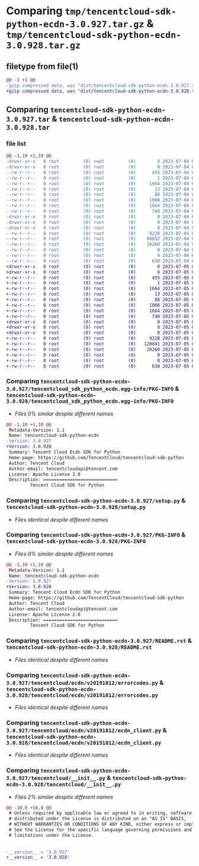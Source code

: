 # Comparing `tmp/tencentcloud-sdk-python-ecdn-3.0.927.tar.gz` & `tmp/tencentcloud-sdk-python-ecdn-3.0.928.tar.gz`

## filetype from file(1)

```diff
@@ -1 +1 @@
-gzip compressed data, was "dist/tencentcloud-sdk-python-ecdn-3.0.927.tar", last modified: Tue Jul  4 00:21:12 2023, max compression
+gzip compressed data, was "dist/tencentcloud-sdk-python-ecdn-3.0.928.tar", last modified: Wed Jul  5 00:25:17 2023, max compression
```

## Comparing `tencentcloud-sdk-python-ecdn-3.0.927.tar` & `tencentcloud-sdk-python-ecdn-3.0.928.tar`

### file list

```diff
@@ -1,19 +1,19 @@
-drwxr-xr-x   0 root         (0) root         (0)        0 2023-07-04 00:21:12.000000 tencentcloud-sdk-python-ecdn-3.0.927/
-drwxr-xr-x   0 root         (0) root         (0)        0 2023-07-04 00:21:12.000000 tencentcloud-sdk-python-ecdn-3.0.927/tencentcloud_sdk_python_ecdn.egg-info/
--rw-r--r--   0 root         (0) root         (0)      455 2023-07-04 00:21:12.000000 tencentcloud-sdk-python-ecdn-3.0.927/tencentcloud_sdk_python_ecdn.egg-info/SOURCES.txt
--rw-r--r--   0 root         (0) root         (0)        1 2023-07-04 00:21:12.000000 tencentcloud-sdk-python-ecdn-3.0.927/tencentcloud_sdk_python_ecdn.egg-info/dependency_links.txt
--rw-r--r--   0 root         (0) root         (0)     1664 2023-07-04 00:21:12.000000 tencentcloud-sdk-python-ecdn-3.0.927/tencentcloud_sdk_python_ecdn.egg-info/PKG-INFO
--rw-r--r--   0 root         (0) root         (0)       13 2023-07-04 00:21:12.000000 tencentcloud-sdk-python-ecdn-3.0.927/tencentcloud_sdk_python_ecdn.egg-info/top_level.txt
--rw-r--r--   0 root         (0) root         (0)       88 2023-07-04 00:21:12.000000 tencentcloud-sdk-python-ecdn-3.0.927/setup.cfg
--rw-r--r--   0 root         (0) root         (0)     1008 2023-07-04 00:21:12.000000 tencentcloud-sdk-python-ecdn-3.0.927/setup.py
--rw-r--r--   0 root         (0) root         (0)     1664 2023-07-04 00:21:12.000000 tencentcloud-sdk-python-ecdn-3.0.927/PKG-INFO
--rw-r--r--   0 root         (0) root         (0)      740 2023-07-04 00:21:12.000000 tencentcloud-sdk-python-ecdn-3.0.927/README.rst
-drwxr-xr-x   0 root         (0) root         (0)        0 2023-07-04 00:21:12.000000 tencentcloud-sdk-python-ecdn-3.0.927/tencentcloud/
-drwxr-xr-x   0 root         (0) root         (0)        0 2023-07-04 00:21:12.000000 tencentcloud-sdk-python-ecdn-3.0.927/tencentcloud/ecdn/
-drwxr-xr-x   0 root         (0) root         (0)        0 2023-07-04 00:21:12.000000 tencentcloud-sdk-python-ecdn-3.0.927/tencentcloud/ecdn/v20191012/
--rw-r--r--   0 root         (0) root         (0)     9228 2023-07-04 00:21:12.000000 tencentcloud-sdk-python-ecdn-3.0.927/tencentcloud/ecdn/v20191012/errorcodes.py
--rw-r--r--   0 root         (0) root         (0)    80852 2023-07-04 00:21:12.000000 tencentcloud-sdk-python-ecdn-3.0.927/tencentcloud/ecdn/v20191012/models.py
--rw-r--r--   0 root         (0) root         (0)    20260 2023-07-04 00:21:12.000000 tencentcloud-sdk-python-ecdn-3.0.927/tencentcloud/ecdn/v20191012/ecdn_client.py
--rw-r--r--   0 root         (0) root         (0)        0 2023-07-04 00:21:12.000000 tencentcloud-sdk-python-ecdn-3.0.927/tencentcloud/ecdn/v20191012/__init__.py
--rw-r--r--   0 root         (0) root         (0)        0 2023-07-04 00:21:12.000000 tencentcloud-sdk-python-ecdn-3.0.927/tencentcloud/ecdn/__init__.py
--rw-r--r--   0 root         (0) root         (0)      630 2023-07-04 00:21:12.000000 tencentcloud-sdk-python-ecdn-3.0.927/tencentcloud/__init__.py
+drwxr-xr-x   0 root         (0) root         (0)        0 2023-07-05 00:25:17.000000 tencentcloud-sdk-python-ecdn-3.0.928/
+drwxr-xr-x   0 root         (0) root         (0)        0 2023-07-05 00:25:17.000000 tencentcloud-sdk-python-ecdn-3.0.928/tencentcloud_sdk_python_ecdn.egg-info/
+-rw-r--r--   0 root         (0) root         (0)      455 2023-07-05 00:25:17.000000 tencentcloud-sdk-python-ecdn-3.0.928/tencentcloud_sdk_python_ecdn.egg-info/SOURCES.txt
+-rw-r--r--   0 root         (0) root         (0)        1 2023-07-05 00:25:17.000000 tencentcloud-sdk-python-ecdn-3.0.928/tencentcloud_sdk_python_ecdn.egg-info/dependency_links.txt
+-rw-r--r--   0 root         (0) root         (0)     1664 2023-07-05 00:25:17.000000 tencentcloud-sdk-python-ecdn-3.0.928/tencentcloud_sdk_python_ecdn.egg-info/PKG-INFO
+-rw-r--r--   0 root         (0) root         (0)       13 2023-07-05 00:25:17.000000 tencentcloud-sdk-python-ecdn-3.0.928/tencentcloud_sdk_python_ecdn.egg-info/top_level.txt
+-rw-r--r--   0 root         (0) root         (0)       88 2023-07-05 00:25:17.000000 tencentcloud-sdk-python-ecdn-3.0.928/setup.cfg
+-rw-r--r--   0 root         (0) root         (0)     1008 2023-07-05 00:25:17.000000 tencentcloud-sdk-python-ecdn-3.0.928/setup.py
+-rw-r--r--   0 root         (0) root         (0)     1664 2023-07-05 00:25:17.000000 tencentcloud-sdk-python-ecdn-3.0.928/PKG-INFO
+-rw-r--r--   0 root         (0) root         (0)      740 2023-07-05 00:25:17.000000 tencentcloud-sdk-python-ecdn-3.0.928/README.rst
+drwxr-xr-x   0 root         (0) root         (0)        0 2023-07-05 00:25:17.000000 tencentcloud-sdk-python-ecdn-3.0.928/tencentcloud/
+drwxr-xr-x   0 root         (0) root         (0)        0 2023-07-05 00:25:17.000000 tencentcloud-sdk-python-ecdn-3.0.928/tencentcloud/ecdn/
+drwxr-xr-x   0 root         (0) root         (0)        0 2023-07-05 00:25:17.000000 tencentcloud-sdk-python-ecdn-3.0.928/tencentcloud/ecdn/v20191012/
+-rw-r--r--   0 root         (0) root         (0)     9228 2023-07-05 00:25:17.000000 tencentcloud-sdk-python-ecdn-3.0.928/tencentcloud/ecdn/v20191012/errorcodes.py
+-rw-r--r--   0 root         (0) root         (0)   120841 2023-07-05 00:25:17.000000 tencentcloud-sdk-python-ecdn-3.0.928/tencentcloud/ecdn/v20191012/models.py
+-rw-r--r--   0 root         (0) root         (0)    20260 2023-07-05 00:25:17.000000 tencentcloud-sdk-python-ecdn-3.0.928/tencentcloud/ecdn/v20191012/ecdn_client.py
+-rw-r--r--   0 root         (0) root         (0)        0 2023-07-05 00:25:17.000000 tencentcloud-sdk-python-ecdn-3.0.928/tencentcloud/ecdn/v20191012/__init__.py
+-rw-r--r--   0 root         (0) root         (0)        0 2023-07-05 00:25:17.000000 tencentcloud-sdk-python-ecdn-3.0.928/tencentcloud/ecdn/__init__.py
+-rw-r--r--   0 root         (0) root         (0)      630 2023-07-05 00:25:17.000000 tencentcloud-sdk-python-ecdn-3.0.928/tencentcloud/__init__.py
```

### Comparing `tencentcloud-sdk-python-ecdn-3.0.927/tencentcloud_sdk_python_ecdn.egg-info/PKG-INFO` & `tencentcloud-sdk-python-ecdn-3.0.928/tencentcloud_sdk_python_ecdn.egg-info/PKG-INFO`

 * *Files 0% similar despite different names*

```diff
@@ -1,10 +1,10 @@
 Metadata-Version: 1.1
 Name: tencentcloud-sdk-python-ecdn
-Version: 3.0.927
+Version: 3.0.928
 Summary: Tencent Cloud Ecdn SDK for Python
 Home-page: https://github.com/TencentCloud/tencentcloud-sdk-python
 Author: Tencent Cloud
 Author-email: tencentcloudapi@tencent.com
 License: Apache License 2.0
 Description: ============================
         Tencent Cloud SDK for Python
```

### Comparing `tencentcloud-sdk-python-ecdn-3.0.927/setup.py` & `tencentcloud-sdk-python-ecdn-3.0.928/setup.py`

 * *Files identical despite different names*

### Comparing `tencentcloud-sdk-python-ecdn-3.0.927/PKG-INFO` & `tencentcloud-sdk-python-ecdn-3.0.928/PKG-INFO`

 * *Files 0% similar despite different names*

```diff
@@ -1,10 +1,10 @@
 Metadata-Version: 1.1
 Name: tencentcloud-sdk-python-ecdn
-Version: 3.0.927
+Version: 3.0.928
 Summary: Tencent Cloud Ecdn SDK for Python
 Home-page: https://github.com/TencentCloud/tencentcloud-sdk-python
 Author: Tencent Cloud
 Author-email: tencentcloudapi@tencent.com
 License: Apache License 2.0
 Description: ============================
         Tencent Cloud SDK for Python
```

### Comparing `tencentcloud-sdk-python-ecdn-3.0.927/README.rst` & `tencentcloud-sdk-python-ecdn-3.0.928/README.rst`

 * *Files identical despite different names*

### Comparing `tencentcloud-sdk-python-ecdn-3.0.927/tencentcloud/ecdn/v20191012/errorcodes.py` & `tencentcloud-sdk-python-ecdn-3.0.928/tencentcloud/ecdn/v20191012/errorcodes.py`

 * *Files identical despite different names*

### Comparing `tencentcloud-sdk-python-ecdn-3.0.927/tencentcloud/ecdn/v20191012/ecdn_client.py` & `tencentcloud-sdk-python-ecdn-3.0.928/tencentcloud/ecdn/v20191012/ecdn_client.py`

 * *Files identical despite different names*

### Comparing `tencentcloud-sdk-python-ecdn-3.0.927/tencentcloud/__init__.py` & `tencentcloud-sdk-python-ecdn-3.0.928/tencentcloud/__init__.py`

 * *Files 2% similar despite different names*

```diff
@@ -10,8 +10,8 @@
 # Unless required by applicable law or agreed to in writing, software
 # distributed under the License is distributed on an "AS IS" BASIS,
 # WITHOUT WARRANTIES OR CONDITIONS OF ANY KIND, either express or implied.
 # See the License for the specific language governing permissions and
 # limitations under the License.
 
 
-__version__ = '3.0.927'
+__version__ = '3.0.928'
```

